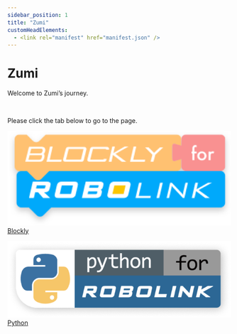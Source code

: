```yaml
---
sidebar_position: 1
title: "Zumi"
customHeadElements:
  - <link rel="manifest" href="manifest.json" />
---
```


<div className='docs_title'>
  <h1>Zumi</h1>
</div>

<div className='level1_body'>

Welcome to Zumi’s journey.

<br />

Please click the tab below to go to the page.   

<div className='level_image_column'>

  [![blockly](/img/Zumi/Blockly-logo.png)](/docs/Zumi/Blockly/)
  [Blockly](/docs/Zumi/Blockly/)

  [![python](/img/Zumi/Python-logo.png)](/docs/Zumi/Python/)
  [Python](/docs/Zumi/Python/)


</div>

<div id='blank'></div>

</div>